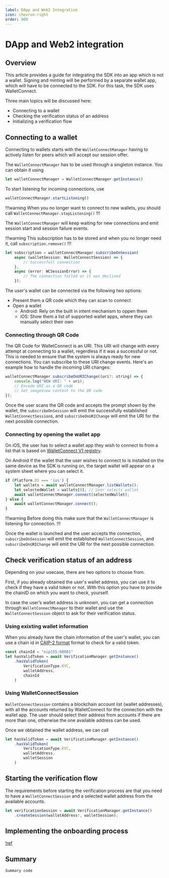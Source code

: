 ```yaml
---
label: DApp and Web2 Integration
icon: chevron-right
order: 900
---
```


# DApp and Web2 integration

## Overview

This article provides a guide for integrating the SDK into an app which is not a wallet. Signing and minting will be performed by a separate wallet app, which will have to be connected to the SDK. For this task, the SDK uses WalletConnect.

Three main topics will be discussed here:

- Connecting to a wallet
- Checking the verification status of an address
- Initializing a verification flow

## Connecting to a wallet

Connecting to wallets starts with the `WalletConnectManager` having to actively listen for peers which will accept our session offer.

The `WalletConnectManager` has to be used through a singleton instance. You can obtain it using

```js
let walletConnectManager = WalletConnectManager.getInstance()
```

To start listening for incoming connections, use

```js
walletConnectManager.startListening()
```

!!!warning
When you no longer want to connect to new wallets, you should call ``WalletConnectManager.stopListening()``
!!!

The `WalletConnectManager` will keep waiting for new connections and emit session start and session failure events. 

!!!warning
This subscription has to be stored and when you no longer need it, call `subscription.remove()`
!!!

```js
let subscription = walletConnectManager.subscribeOnSession(
    async (walletSession: WalletConnectSession) => {
        // Successfull connection
    },
    async (error: WCSessionError) => {
        // The connection failed or it was declined
    });
```

The user's wallet can be connected via the following two options:

- Present them a QR code which they can scan to connect
- Open a wallet
    - Android: Rely on the built in intent mechanism to oppen them
    - iOS: Show them a list of supported wallet apps, where they can manually select their own

### Connecting through QR Code

The QR Code for WalletConnect is an URI. This URI will change with every attempt at connecting to a wallet, regerdless if it was a successful or not. This is needed to ensure that the system is always ready for new connections.
You can subscribe to these URI change events. Here's an example how to handle the incoming URI changes:

```js
walletConnectManager.subscribeOnURIChange((uri?: string) => {
    console.log("NEW URI: " + uri);
    // Encode URI as a QR code
    // Set imageView content to the QR code
});
```

Once the user scans the QR code and accepts the prompt shown by the wallet, the `subscribeOnSession` will emit the successfully established `WalletConnectSession`s, and `subscribeOnURIChange` will emit the URI for the next possible connection.

### Connecting by opening the wallet app

On iOS, the user has to select a wallet app they wish to connect to from a list that is based on [WalletConnect V1 registry](https://registry.walletconnect.com/api/v1/wallets).

On Android if the wallet that the user wishes to connect to is installed on the same device as the SDK is running on, the target wallet will appear on a system sheet where you can select it.

```js
if (Platform.OS === 'ios') {
    let wallets = await walletConnectManager.listWallets();
    let selectedWallet = wallets[0]; // User selects wallet
    await walletConnectManager.connect(selectedWallet);
} else {
    await walletConnectManager.connect();
}
```

!!!warning
Before doing this make sure that the `WalletConnectManager` is listening for connection.
!!!

Once the wallet is launched and the user accepts the connection, `subscribeOnSession` will emit the established `WalletConnectSession`, and `subscribeOnURIChange` will emit the URI for the next possible connection.

## Check verification status of an address

Depending on your usecase, there are two options to choose from.

First, if you already obtained the user's wallet address, you can use it to check if they have a valid token or not. With this option you have to provide the chainID on which you want to check, yourself.

In case the user’s wallet address is unknown, you can get a connection through `WalletConnectManager` to their wallet and use the `WalletConnectSession` object to ask for their verification status.

### Using exixting wallet information

When you already have the chain information of the user's wallet, you can use a chain id in [CAIP-2 format](https://github.com/ChainAgnostic/CAIPs/blob/master/CAIPs/caip-2.md) format to check for a valid token.

```js
const chainId = "eip155:80001"
let hasValidToken = await VerificationManager.getInstance()
    .hasValidToken(
        VerificationType.KYC,
        walletAddress,
        chainId
    )
```

### Using WalletConnectSession

`WalletConnectSession` contains a blockchain account list (wallet addresses), with all the accounts returned by WalletConnect for the connection with the wallet app. The user should select their address from accounts if there are more than one, otherwise the one available address can be used.

Once we obtained the wallet address, we can call

```js
let hasValidToken = await VerificationManager.getInstance()
    .hasValidToken(
        VerificationType.KYC,
        walletAddress,
        walletSession
    )
```

## Starting the verification flow

The requirements before starting the verification process are that you need to have a `WalletConnectSession` and a selected wallet address from the available accounts.

```js
let verificationSession = await VerificationManager.getInstance()
    .createSession(walletAddress!, walletSession);
```

## Implementing the onboarding process

[!ref](Onboarding.md)

## Summary

```js
Summary code
```
